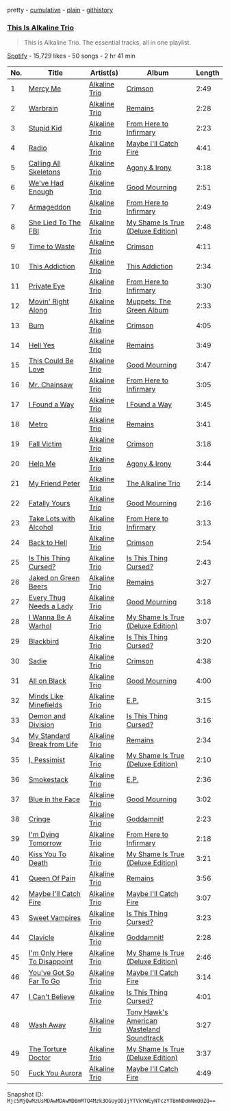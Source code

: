 pretty - [cumulative](/playlists/cumulative/37i9dQZF1DZ06evO0Df5sI.md) - [plain](/playlists/plain/37i9dQZF1DZ06evO0Df5sI) - [githistory](https://github.githistory.xyz/mackorone/spotify-playlist-archive/blob/main/playlists/plain/37i9dQZF1DZ06evO0Df5sI)

### [This Is Alkaline Trio](https://open.spotify.com/playlist/37i9dQZF1DZ06evO0Df5sI)

> This is Alkaline Trio\. The essential tracks, all in one playlist.

[Spotify](https://open.spotify.com/user/spotify) - 15,729 likes - 50 songs - 2 hr 41 min

| No. | Title | Artist(s) | Album | Length |
|---|---|---|---|---|
| 1 | [Mercy Me](https://open.spotify.com/track/2YrB3vM3H7TcXZ0rAq4X8Y) | [Alkaline Trio](https://open.spotify.com/artist/1aEYCT7t18aM3VvM6y8oVR) | [Crimson](https://open.spotify.com/album/1nbbNU8TtGkPtYlLpmP1ZY) | 2:49 |
| 2 | [Warbrain](https://open.spotify.com/track/6M8UhCdVuWxKwVRhe3sWQa) | [Alkaline Trio](https://open.spotify.com/artist/1aEYCT7t18aM3VvM6y8oVR) | [Remains](https://open.spotify.com/album/6UrR2pGs8FzRMrQZxQvI2H) | 2:28 |
| 3 | [Stupid Kid](https://open.spotify.com/track/504aMSptpjhMNdtYvbXzjv) | [Alkaline Trio](https://open.spotify.com/artist/1aEYCT7t18aM3VvM6y8oVR) | [From Here to Infirmary](https://open.spotify.com/album/74FavWuKZGG8tp3jpMVzN4) | 2:23 |
| 4 | [Radio](https://open.spotify.com/track/3VVstQ0fpj4pdSPe2QZT5z) | [Alkaline Trio](https://open.spotify.com/artist/1aEYCT7t18aM3VvM6y8oVR) | [Maybe I'll Catch Fire](https://open.spotify.com/album/1geOrMhJFz0gonGQ8A5e8m) | 4:41 |
| 5 | [Calling All Skeletons](https://open.spotify.com/track/4uicyqoy9VwvWzxu5nbyDc) | [Alkaline Trio](https://open.spotify.com/artist/1aEYCT7t18aM3VvM6y8oVR) | [Agony & Irony](https://open.spotify.com/album/2kmTbt2NyJsx4x0GnZ4uBH) | 3:18 |
| 6 | [We've Had Enough](https://open.spotify.com/track/5I1ZxztCi4MdwQYFQgYJel) | [Alkaline Trio](https://open.spotify.com/artist/1aEYCT7t18aM3VvM6y8oVR) | [Good Mourning](https://open.spotify.com/album/6hj7cv9c4x3OteLDKdGL0l) | 2:51 |
| 7 | [Armageddon](https://open.spotify.com/track/5s4uRy5aXZnOBLeovT4jNt) | [Alkaline Trio](https://open.spotify.com/artist/1aEYCT7t18aM3VvM6y8oVR) | [From Here to Infirmary](https://open.spotify.com/album/74FavWuKZGG8tp3jpMVzN4) | 2:49 |
| 8 | [She Lied To The FBI](https://open.spotify.com/track/3rQWKxOJtn2EXr6j3KfHdO) | [Alkaline Trio](https://open.spotify.com/artist/1aEYCT7t18aM3VvM6y8oVR) | [My Shame Is True \(Deluxe Edition\)](https://open.spotify.com/album/47ooGYp4iWw3HqEYpMPMIV) | 2:48 |
| 9 | [Time to Waste](https://open.spotify.com/track/0imHRp0dntswjXWQxkWhZP) | [Alkaline Trio](https://open.spotify.com/artist/1aEYCT7t18aM3VvM6y8oVR) | [Crimson](https://open.spotify.com/album/1nbbNU8TtGkPtYlLpmP1ZY) | 4:11 |
| 10 | [This Addiction](https://open.spotify.com/track/1D7mtUg27dzLEfDH8vDubE) | [Alkaline Trio](https://open.spotify.com/artist/1aEYCT7t18aM3VvM6y8oVR) | [This Addiction](https://open.spotify.com/album/4wJjPJqEFDWbEK1UTLP4Da) | 2:34 |
| 11 | [Private Eye](https://open.spotify.com/track/5W68YeADvFGOegS3TmP7w8) | [Alkaline Trio](https://open.spotify.com/artist/1aEYCT7t18aM3VvM6y8oVR) | [From Here to Infirmary](https://open.spotify.com/album/74FavWuKZGG8tp3jpMVzN4) | 3:30 |
| 12 | [Movin' Right Along](https://open.spotify.com/track/0avaVpOJTKyV87oMmjVMXw) | [Alkaline Trio](https://open.spotify.com/artist/1aEYCT7t18aM3VvM6y8oVR) | [Muppets: The Green Album](https://open.spotify.com/album/77klgRm6FxdgXYArYvXGYj) | 2:33 |
| 13 | [Burn](https://open.spotify.com/track/2oOrzZmHfAhYBPsAFg079R) | [Alkaline Trio](https://open.spotify.com/artist/1aEYCT7t18aM3VvM6y8oVR) | [Crimson](https://open.spotify.com/album/1nbbNU8TtGkPtYlLpmP1ZY) | 4:05 |
| 14 | [Hell Yes](https://open.spotify.com/track/6J7SJqAZa4eFvoFCsKhsvb) | [Alkaline Trio](https://open.spotify.com/artist/1aEYCT7t18aM3VvM6y8oVR) | [Remains](https://open.spotify.com/album/6UrR2pGs8FzRMrQZxQvI2H) | 3:49 |
| 15 | [This Could Be Love](https://open.spotify.com/track/5rDLisLOgjDqLqEQNMAqmT) | [Alkaline Trio](https://open.spotify.com/artist/1aEYCT7t18aM3VvM6y8oVR) | [Good Mourning](https://open.spotify.com/album/6hj7cv9c4x3OteLDKdGL0l) | 3:47 |
| 16 | [Mr\. Chainsaw](https://open.spotify.com/track/20t6jJkDNQed6QGYlC0eFa) | [Alkaline Trio](https://open.spotify.com/artist/1aEYCT7t18aM3VvM6y8oVR) | [From Here to Infirmary](https://open.spotify.com/album/74FavWuKZGG8tp3jpMVzN4) | 3:05 |
| 17 | [I Found a Way](https://open.spotify.com/track/3SW1iJWxeVKTn32gL76srO) | [Alkaline Trio](https://open.spotify.com/artist/1aEYCT7t18aM3VvM6y8oVR) | [I Found a Way](https://open.spotify.com/album/5Dv4BNIrxowlDyal7reMwy) | 3:45 |
| 18 | [Metro](https://open.spotify.com/track/7bOjSUJ9F6R8VMnmLjC0wd) | [Alkaline Trio](https://open.spotify.com/artist/1aEYCT7t18aM3VvM6y8oVR) | [Remains](https://open.spotify.com/album/6UrR2pGs8FzRMrQZxQvI2H) | 3:41 |
| 19 | [Fall Victim](https://open.spotify.com/track/4NFV9MCy465LEe7vXMf6ZN) | [Alkaline Trio](https://open.spotify.com/artist/1aEYCT7t18aM3VvM6y8oVR) | [Crimson](https://open.spotify.com/album/1nbbNU8TtGkPtYlLpmP1ZY) | 3:18 |
| 20 | [Help Me](https://open.spotify.com/track/1Fy9hQQLek2UpOYUEPjiYn) | [Alkaline Trio](https://open.spotify.com/artist/1aEYCT7t18aM3VvM6y8oVR) | [Agony & Irony](https://open.spotify.com/album/2kmTbt2NyJsx4x0GnZ4uBH) | 3:44 |
| 21 | [My Friend Peter](https://open.spotify.com/track/27jbQySldKEX1W17293Mto) | [Alkaline Trio](https://open.spotify.com/artist/1aEYCT7t18aM3VvM6y8oVR) | [The Alkaline Trio](https://open.spotify.com/album/5waByzUzczyEbkV55jcIke) | 2:14 |
| 22 | [Fatally Yours](https://open.spotify.com/track/5ZQvdpuEbWiKQVWn8tsJ94) | [Alkaline Trio](https://open.spotify.com/artist/1aEYCT7t18aM3VvM6y8oVR) | [Good Mourning](https://open.spotify.com/album/6hj7cv9c4x3OteLDKdGL0l) | 2:16 |
| 23 | [Take Lots with Alcohol](https://open.spotify.com/track/12pC1Ij4F7Zeq60ptohMCi) | [Alkaline Trio](https://open.spotify.com/artist/1aEYCT7t18aM3VvM6y8oVR) | [From Here to Infirmary](https://open.spotify.com/album/74FavWuKZGG8tp3jpMVzN4) | 3:13 |
| 24 | [Back to Hell](https://open.spotify.com/track/6xUF7fIIBlMKTCGu1x5s8p) | [Alkaline Trio](https://open.spotify.com/artist/1aEYCT7t18aM3VvM6y8oVR) | [Crimson](https://open.spotify.com/album/1nbbNU8TtGkPtYlLpmP1ZY) | 2:54 |
| 25 | [Is This Thing Cursed?](https://open.spotify.com/track/4KgLMgC9724dK12vbHkbYk) | [Alkaline Trio](https://open.spotify.com/artist/1aEYCT7t18aM3VvM6y8oVR) | [Is This Thing Cursed?](https://open.spotify.com/album/1qmUB0PQQDdu00WMpro2YC) | 2:43 |
| 26 | [Jaked on Green Beers](https://open.spotify.com/track/0LWnqm6bl3aUqmlEeGuiry) | [Alkaline Trio](https://open.spotify.com/artist/1aEYCT7t18aM3VvM6y8oVR) | [Remains](https://open.spotify.com/album/6UrR2pGs8FzRMrQZxQvI2H) | 3:27 |
| 27 | [Every Thug Needs a Lady](https://open.spotify.com/track/0bvat3eFe9HfUd1opSVXl7) | [Alkaline Trio](https://open.spotify.com/artist/1aEYCT7t18aM3VvM6y8oVR) | [Good Mourning](https://open.spotify.com/album/6hj7cv9c4x3OteLDKdGL0l) | 3:18 |
| 28 | [I Wanna Be A Warhol](https://open.spotify.com/track/0YCFg0xT3mu189q1KmhjO6) | [Alkaline Trio](https://open.spotify.com/artist/1aEYCT7t18aM3VvM6y8oVR) | [My Shame Is True \(Deluxe Edition\)](https://open.spotify.com/album/47ooGYp4iWw3HqEYpMPMIV) | 3:07 |
| 29 | [Blackbird](https://open.spotify.com/track/4xQa40wrBDGrIyt3GpHlU1) | [Alkaline Trio](https://open.spotify.com/artist/1aEYCT7t18aM3VvM6y8oVR) | [Is This Thing Cursed?](https://open.spotify.com/album/1qmUB0PQQDdu00WMpro2YC) | 3:20 |
| 30 | [Sadie](https://open.spotify.com/track/5KwPQNnzA87NSBilvBBDr1) | [Alkaline Trio](https://open.spotify.com/artist/1aEYCT7t18aM3VvM6y8oVR) | [Crimson](https://open.spotify.com/album/1nbbNU8TtGkPtYlLpmP1ZY) | 4:38 |
| 31 | [All on Black](https://open.spotify.com/track/4rfYCOLDI3HjU7Ma0Do2l4) | [Alkaline Trio](https://open.spotify.com/artist/1aEYCT7t18aM3VvM6y8oVR) | [Good Mourning](https://open.spotify.com/album/6hj7cv9c4x3OteLDKdGL0l) | 4:00 |
| 32 | [Minds Like Minefields](https://open.spotify.com/track/4hKsDk5XzS7oYi0aWGIBvH) | [Alkaline Trio](https://open.spotify.com/artist/1aEYCT7t18aM3VvM6y8oVR) | [E.P.](https://open.spotify.com/album/7f6VPDEapsQExFKB58VQbY) | 3:15 |
| 33 | [Demon and Division](https://open.spotify.com/track/1z1KFCZnxDl5YsJPhJcqqB) | [Alkaline Trio](https://open.spotify.com/artist/1aEYCT7t18aM3VvM6y8oVR) | [Is This Thing Cursed?](https://open.spotify.com/album/1qmUB0PQQDdu00WMpro2YC) | 3:16 |
| 34 | [My Standard Break from Life](https://open.spotify.com/track/5o3o957pQk9riQYqg0iDoF) | [Alkaline Trio](https://open.spotify.com/artist/1aEYCT7t18aM3VvM6y8oVR) | [Remains](https://open.spotify.com/album/6UrR2pGs8FzRMrQZxQvI2H) | 2:34 |
| 35 | [I, Pessimist](https://open.spotify.com/track/219DU5WdarWWzSssghQqPH) | [Alkaline Trio](https://open.spotify.com/artist/1aEYCT7t18aM3VvM6y8oVR) | [My Shame Is True \(Deluxe Edition\)](https://open.spotify.com/album/47ooGYp4iWw3HqEYpMPMIV) | 2:10 |
| 36 | [Smokestack](https://open.spotify.com/track/6uRRWR5s0vOofSzL7UPB8d) | [Alkaline Trio](https://open.spotify.com/artist/1aEYCT7t18aM3VvM6y8oVR) | [E.P.](https://open.spotify.com/album/7f6VPDEapsQExFKB58VQbY) | 2:36 |
| 37 | [Blue in the Face](https://open.spotify.com/track/6eo0pGSL1WVhZQjUfqix5M) | [Alkaline Trio](https://open.spotify.com/artist/1aEYCT7t18aM3VvM6y8oVR) | [Good Mourning](https://open.spotify.com/album/6hj7cv9c4x3OteLDKdGL0l) | 3:02 |
| 38 | [Cringe](https://open.spotify.com/track/0rp47ZE0Ej8bc7KbgvoQRG) | [Alkaline Trio](https://open.spotify.com/artist/1aEYCT7t18aM3VvM6y8oVR) | [Goddamnit!](https://open.spotify.com/album/7MtJrKwP2h9eJMqnooR6iM) | 2:23 |
| 39 | [I'm Dying Tomorrow](https://open.spotify.com/track/3KPa8afyEGV9CsBGVRiZWF) | [Alkaline Trio](https://open.spotify.com/artist/1aEYCT7t18aM3VvM6y8oVR) | [From Here to Infirmary](https://open.spotify.com/album/74FavWuKZGG8tp3jpMVzN4) | 2:18 |
| 40 | [Kiss You To Death](https://open.spotify.com/track/74ocpSSePJzUbfstuWISWD) | [Alkaline Trio](https://open.spotify.com/artist/1aEYCT7t18aM3VvM6y8oVR) | [My Shame Is True \(Deluxe Edition\)](https://open.spotify.com/album/47ooGYp4iWw3HqEYpMPMIV) | 3:21 |
| 41 | [Queen Of Pain](https://open.spotify.com/track/0Vx2PPv6MPcbOLJsm3wnuy) | [Alkaline Trio](https://open.spotify.com/artist/1aEYCT7t18aM3VvM6y8oVR) | [Remains](https://open.spotify.com/album/6UrR2pGs8FzRMrQZxQvI2H) | 3:56 |
| 42 | [Maybe I'll Catch Fire](https://open.spotify.com/track/53S0JdlqoD0YJn1DVZGX4x) | [Alkaline Trio](https://open.spotify.com/artist/1aEYCT7t18aM3VvM6y8oVR) | [Maybe I'll Catch Fire](https://open.spotify.com/album/1geOrMhJFz0gonGQ8A5e8m) | 3:07 |
| 43 | [Sweet Vampires](https://open.spotify.com/track/0bNh4dFYghzvk3uCNKweap) | [Alkaline Trio](https://open.spotify.com/artist/1aEYCT7t18aM3VvM6y8oVR) | [Is This Thing Cursed?](https://open.spotify.com/album/1qmUB0PQQDdu00WMpro2YC) | 3:23 |
| 44 | [Clavicle](https://open.spotify.com/track/5vs0XuWAemXGTZK83eaF9f) | [Alkaline Trio](https://open.spotify.com/artist/1aEYCT7t18aM3VvM6y8oVR) | [Goddamnit!](https://open.spotify.com/album/7MtJrKwP2h9eJMqnooR6iM) | 2:28 |
| 45 | [I'm Only Here To Disappoint](https://open.spotify.com/track/0QXKhyc7lfizn5IzeKk2fV) | [Alkaline Trio](https://open.spotify.com/artist/1aEYCT7t18aM3VvM6y8oVR) | [My Shame Is True \(Deluxe Edition\)](https://open.spotify.com/album/47ooGYp4iWw3HqEYpMPMIV) | 2:46 |
| 46 | [You've Got So Far To Go](https://open.spotify.com/track/03EV0UHtbLLZxRMk2k638B) | [Alkaline Trio](https://open.spotify.com/artist/1aEYCT7t18aM3VvM6y8oVR) | [Maybe I'll Catch Fire](https://open.spotify.com/album/1geOrMhJFz0gonGQ8A5e8m) | 3:14 |
| 47 | [I Can't Believe](https://open.spotify.com/track/0YqdsM9x9NtKUfwqooo6iV) | [Alkaline Trio](https://open.spotify.com/artist/1aEYCT7t18aM3VvM6y8oVR) | [Is This Thing Cursed?](https://open.spotify.com/album/1qmUB0PQQDdu00WMpro2YC) | 4:01 |
| 48 | [Wash Away](https://open.spotify.com/track/6SInb5FLqUK8NmlAtXUNaJ) | [Alkaline Trio](https://open.spotify.com/artist/1aEYCT7t18aM3VvM6y8oVR) | [Tony Hawk's American Wasteland Soundtrack](https://open.spotify.com/album/1ttszNk2tbxuzeln1Ib7e0) | 3:27 |
| 49 | [The Torture Doctor](https://open.spotify.com/track/6sEggmTY2zxpmni8QdCYQp) | [Alkaline Trio](https://open.spotify.com/artist/1aEYCT7t18aM3VvM6y8oVR) | [My Shame Is True \(Deluxe Edition\)](https://open.spotify.com/album/47ooGYp4iWw3HqEYpMPMIV) | 3:37 |
| 50 | [Fuck You Aurora](https://open.spotify.com/track/5a9yyZE83UskiAlIsQR7Lz) | [Alkaline Trio](https://open.spotify.com/artist/1aEYCT7t18aM3VvM6y8oVR) | [Maybe I'll Catch Fire](https://open.spotify.com/album/1geOrMhJFz0gonGQ8A5e8m) | 4:49 |

Snapshot ID: `Mjc5MjQwMzUsMDAwMDAwMDBmMTQ4Mzk3OGUyODJjYTVkYWEyNTczYTBmNDdmNmQ0ZQ==`
